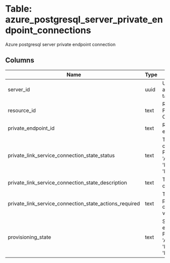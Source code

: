
# Table: azure_postgresql_server_private_endpoint_connections
Azure postgresql server private endpoint connection
## Columns
| Name        | Type           | Description  |
| ------------- | ------------- | -----  |
|server_id|uuid|Unique ID of azure_postgresql_servers table (FK)|
|resource_id|text|Resource ID of the Private Endpoint Connection|
|private_endpoint_id|text|Resource id of the private endpoint|
|private_link_service_connection_state_status|text|The private link service connection status Possible values include: 'Approved', 'Pending', 'Rejected', 'Disconnected'|
|private_link_service_connection_state_description|text|The private link service connection description|
|private_link_service_connection_state_actions_required|text|The actions required for private link service connection Possible values include: 'None'|
|provisioning_state|text|State of the private endpoint connection Possible values include: 'Approving', 'Ready', 'Dropping', 'Failed', 'Rejecting'|
